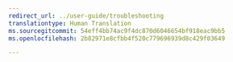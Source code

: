 ```yaml
---
redirect_url: ../user-guide/troubleshooting
translationtype: Human Translation
ms.sourcegitcommit: 54eff4bb74ac9f4dc870d6046654bf918eac9bb5
ms.openlocfilehash: 2b82971e8cfbb4f520c779696939d8c429f03649

---
```



<!--HONumber=Jan17_HO2-->


